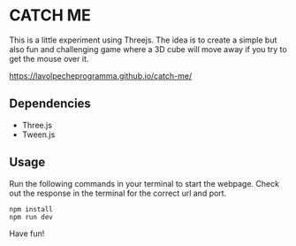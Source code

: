# CATCH ME

This is a little experiment using Threejs. The idea is to create a simple but also fun and challenging game where a 3D cube will move away if you try to get the mouse over it.

https://lavolpecheprogramma.github.io/catch-me/

## Dependencies

- Three.js
- Tween.js

## Usage

Run the following commands in your terminal to start the webpage. Check out the response in the terminal for the correct url and port.

```
npm install
npm run dev
```

Have fun! 
